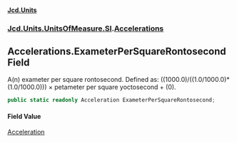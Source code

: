 #### [Jcd.Units](index.md 'index')
### [Jcd.Units.UnitsOfMeasure.SI](Jcd.Units.UnitsOfMeasure.SI.md 'Jcd.Units.UnitsOfMeasure.SI').[Accelerations](Accelerations.md 'Jcd.Units.UnitsOfMeasure.SI.Accelerations')

## Accelerations.ExameterPerSquareRontosecond Field

A(n) exameter per square rontosecond. Defined as: ((1000.0)/((1.0/1000.0)*(1.0/1000.0))) × petameter per square yoctosecond + (0).

```csharp
public static readonly Acceleration ExameterPerSquareRontosecond;
```

#### Field Value
[Acceleration](Acceleration.md 'Jcd.Units.UnitTypes.Acceleration')